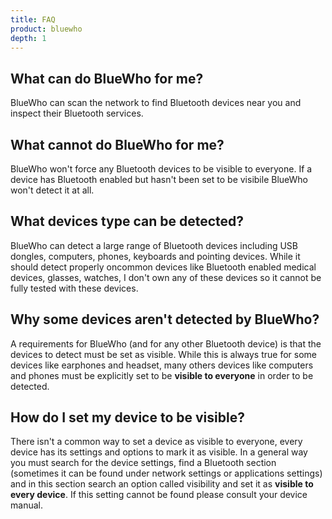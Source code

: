 ```yaml
---
title: FAQ
product: bluewho
depth: 1
---
```


## What can do BlueWho for me?
BlueWho can scan the network to find Bluetooth devices near you and inspect their Bluetooth services.

## What cannot do BlueWho for me?
BlueWho won't force any Bluetooth devices to be visible to everyone. If a device has Bluetooth enabled but hasn't been set to be visibile BlueWho won't detect it at all.

## What devices type can be detected?
BlueWho can detect a large range of Bluetooth devices including USB dongles, computers, phones, keyboards and pointing devices. While it should detect properly oncommon devices like Bluetooth enabled medical devices, glasses, watches, I don't own any of these devices so it cannot be fully tested with these devices.

## Why some devices aren't detected by BlueWho?
A requirements for BlueWho (and for any other Bluetooth device) is that the devices to detect must be set as visible. While this is always true for some devices like earphones and headset, many others devices like computers and phones must be explicitly set to be **visible to everyone** in order to be detected.

## How do I set my device to be visible?
There isn't a common way to set a device as visible to everyone, every device has its settings and options to mark it as visible. In a general way you must search for the device settings, find a Bluetooth section (sometimes it can be found under network settings or applications settings) and in this section search an option called visibility and set it as **visible to every device**. If this setting cannot be found please consult your device manual.